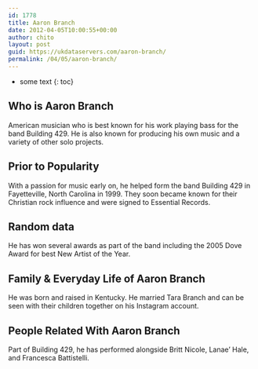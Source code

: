 ```yaml
---
id: 1778
title: Aaron Branch
date: 2012-04-05T10:00:55+00:00
author: chito
layout: post
guid: https://ukdataservers.com/aaron-branch/
permalink: /04/05/aaron-branch/
---
```


* some text
{: toc}


## Who is  Aaron Branch
                  
                  
                  
American musician who is best known for his work playing bass for the band Building 429. He is also known for producing his own music and a variety of other solo projects. 
                  
                
                
                
## Prior to Popularity 
                  
                  
                  
With a passion for music early on, he helped form the band Building 429 in Fayetteville, North Carolina in 1999. They soon became known for their Christian rock influence and were signed to Essential Records. 
                  
                
                
                
## Random data 
                  
                  
                  
He has won several awards as part of the band including the 2005 Dove Award for best New Artist of the Year. 
                  
                
                
                
## Family & Everyday Life of Aaron Branch
                  
                  
                  
He was born and raised in Kentucky. He married Tara Branch and can be seen with their children together on his Instagram account. 
                  
                
                
                
## People Related With  Aaron Branch
                  
                  
                  
Part of Building 429, he has performed alongside Britt Nicole, Lanae&#8217; Hale, and Francesca Battistelli. 
                  
                
              
            
          
          
          
    
    
  
